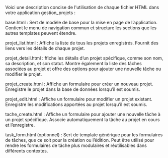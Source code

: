 Voici une description concise de l'utilisation de chaque fichier HTML dans votre application gestion_projets :

base.html :
Sert de modèle de base pour la mise en page de l’application.
Contient le menu de navigation commun et structure les sections que les autres templates peuvent étendre.

projet_list.html :
Affiche la liste de tous les projets enregistrés.
Fournit des liens vers les détails de chaque projet.

projet_detail.html :
ffiche les détails d’un projet spécifique, comme son nom, sa description, et son statut.
Montre également la liste des tâches associées au projet et offre des options pour ajouter une nouvelle tâche ou modifier le projet.

projet_create.html :
Affiche un formulaire pour créer un nouveau projet.
Enregistre le projet dans la base de données lorsqu’il est soumis.

projet_edit.html :
Affiche un formulaire pour modifier un projet existant.
Enregistre les modifications apportées au projet lorsqu’il est soumis.

tache_create.html :
Affiche un formulaire pour ajouter une nouvelle tâche à un projet spécifique.
Associe automatiquement la tâche au projet en cours et l’enregistre.

task_form.html (optionnel) :
Sert de template générique pour les formulaires de tâches, que ce soit pour la création ou l’édition.
Peut être utilisé pour rendre les formulaires de tâche plus modulaires et réutilisables dans différents contextes.

